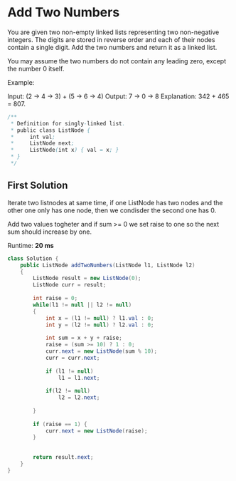# Add Two Numbers

You are given two non-empty linked lists representing two non-negative integers. The digits are stored in reverse order and each of their nodes contain a single digit. Add the two numbers and return it as a linked list.

You may assume the two numbers do not contain any leading zero, except the number 0 itself.

Example:

Input: (2 -> 4 -> 3) + (5 -> 6 -> 4)
Output: 7 -> 0 -> 8
Explanation: 342 + 465 = 807.

```java
/**
 * Definition for singly-linked list.
 * public class ListNode {
 *     int val;
 *     ListNode next;
 *     ListNode(int x) { val = x; }
 * }
 */
```

## First Solution

Iterate two listnodes at same time, if one ListNode has two nodes and the other one only has one node, then we condisder the second one has 0.

Add two values togheter and if sum >= 0 we set raise to one so the next sum should increase by one. 
 
Runtime: **20 ms**

```java
class Solution {
    public ListNode addTwoNumbers(ListNode l1, ListNode l2) 
    {
    	ListNode result = new ListNode(0);
    	ListNode curr = result;
    	
    	int raise = 0;
    	while(l1 != null || l2 != null)
    	{
    		int x = (l1 != null) ? l1.val : 0;
    		int y = (l2 != null) ? l2.val : 0;
    		
    		int sum = x + y + raise;
    		raise = (sum >= 10) ? 1 : 0;
    		curr.next = new ListNode(sum % 10);
    		curr = curr.next;
    		
    		if (l1 != null)
    			l1 = l1.next;
			
    		if(l2 != null) 
    			l2 = l2.next;
    		
    	}
    	
    	if (raise == 1) {
    		curr.next = new ListNode(raise);
    	}
    		
    	
    	return result.next;
    }
}
```
